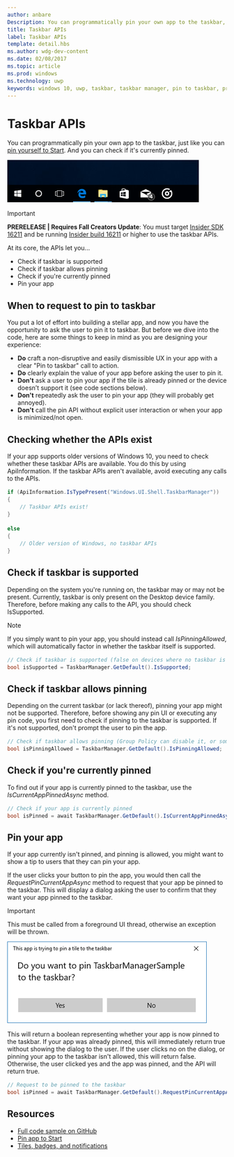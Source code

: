 ```yaml
---
author: anbare
Description: You can programmatically pin your own app to the taskbar, just like you can pin yourself to Start. And you can check if it's currently pinned.
title: Taskbar APIs
label: Taskbar APIs
template: detail.hbs
ms.author: wdg-dev-content
ms.date: 02/08/2017
ms.topic: article
ms.prod: windows
ms.technology: uwp
keywords: windows 10, uwp, taskbar, taskbar manager, pin to taskbar, primary tile
---
```

# Taskbar APIs
<link rel="stylesheet" href="https://az835927.vo.msecnd.net/sites/uwp/Resources/css/custom.css"> 

You can programmatically pin your own app to the taskbar, just like you can [pin yourself to Start](tiles-and-notifications-primary-tile-apis.md). And you can check if it's currently pinned.

![Taskbar](images/taskbar/taskbar.png)

> [!IMPORTANT]
> **PRERELEASE | Requires Fall Creators Update**: You must target [Insider SDK 16211](https://www.microsoft.com/en-us/software-download/windowsinsiderpreviewSDK) and be running [Insider build 16211](https://blogs.windows.com/windowsexperience/2017/05/17/announcing-windows-10-insider-preview-build-16199-pc-build-15215-mobile/#bDqf2Ah3Gd7FM66g.97) or higher to use the taskbar APIs.

At its core, the APIs let you...

* Check if taskbar is supported
* Check if taskbar allows pinning
* Check if you're currently pinned
* Pin your app


## When to request to pin to taskbar

You put a lot of effort into building a stellar app, and now you have the opportunity to ask the user to pin it to taskbar. But before we dive into the code, here are some things to keep in mind as you are designing your experience:

* **Do** craft a non-disruptive and easily dismissible UX in your app with a clear "Pin to taskbar" call to action.
* **Do** clearly explain the value of your app before asking the user to pin it.
* **Don't** ask a user to pin your app if the tile is already pinned or the device doesn’t support it (see code sections below).
* **Don't** repeatedly ask the user to pin your app (they will probably get annoyed).
* **Don't** call the pin API without explicit user interaction or when your app is minimized/not open.


## Checking whether the APIs exist

If your app supports older versions of Windows 10, you need to check whether these taskbar APIs are available. You do this by using ApiInformation. If the taskbar APIs aren't available, avoid executing any calls to the APIs.

```csharp
if (ApiInformation.IsTypePresent("Windows.UI.Shell.TaskbarManager"))
{
    // Taskbar APIs exist!
}

else
{
    // Older version of Windows, no taskbar APIs
}
```


## Check if taskbar is supported

Depending on the system you're running on, the taskbar may or may not be present. Currently, taskbar is only present on the Desktop device family. Therefore, before making any calls to the API, you should check IsSupported.

> [!NOTE]
> If you simply want to pin your app, you should instead call *IsPinningAllowed*, which will automatically factor in whether the taskbar itself is supported.

```csharp
// Check if taskbar is supported (false on devices where no taskbar is present)
bool isSupported = TaskbarManager.GetDefault().IsSupported;
```


## Check if taskbar allows pinning

Depending on the current taskbar (or lack thereof), pinning your app might not be supported. Therefore, before showing any pin UI or executing any pin code, you first need to check if pinning to the taskbar is supported. If it's not supported, don't prompt the user to pin the app.

```csharp
// Check if taskbar allows pinning (Group Policy can disable it, or some device families don't have taskbar)
bool isPinningAllowed = TaskbarManager.GetDefault().IsPinningAllowed;
```


## Check if you're currently pinned

To find out if your app is currently pinned to the taskbar, use the *IsCurrentAppPinnedAsync* method.

```csharp
// Check if your app is currently pinned
bool isPinned = await TaskbarManager.GetDefault().IsCurrentAppPinnedAsync();
```


##  Pin your app

If your app currently isn't pinned, and pinning is allowed, you might want to show a tip to users that they can pin your app.

If the user clicks your button to pin the app, you would then call the *RequestPinCurrentAppAsync* method to request that your app be pinned to the taskbar. This will display a dialog asking the user to confirm that they want your app pinned to the taskbar.

> [!IMPORTANT]
> This must be called from a foreground UI thread, otherwise an exception will be thrown.

![Pin dialog](images/taskbar/pin-dialog.png)

This will return a boolean representing whether your app is now pinned to the taskbar. If your app was already pinned, this will immediately return true without showing the dialog to the user. If the user clicks no on the dialog, or pinning your app to the taskbar isn't allowed, this will return false. Otherwise, the user clicked yes and the app was pinned, and the API will return true.

```csharp
// Request to be pinned to the taskbar
bool isPinned = await TaskbarManager.GetDefault().RequestPinCurrentAppAsync();
```


## Resources

* [Full code sample on GitHub](https://github.com/WindowsNotifications/quickstart-pin-to-taskbar)
* [Pin app to Start](tiles-and-notifications-primary-tile-apis.md)
* [Tiles, badges, and notifications](tiles-badges-notifications.md)